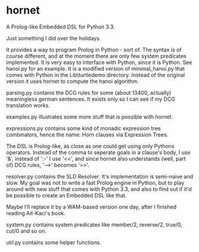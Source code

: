 hornet
======

A Prolog-like Embedded DSL for Python 3.3.

Just something I did over the holidays.

It provides a way to program Prolog in Python - sort of. The syntax is of course different,
and at the moment there are only few system predicates implemented. It is very easy to 
interface with Python, since it is Python. See hanoi.py for an example. It is a modified
version of minimal_hanoi.py that comes with Python in the Lib\turtledemo directory. Instead
of the original version it uses hornet to compute the hanoi algorithm.

parsing.py contains the DCG rules for some (about 13400, actually) meaningless german
sentences. It exists only so I can see if my DCG translation works.

examples.py illustrates some more stuff that is possible with hornet.

expressions.py contains some kind of monadic expression tree combinators,
hence the name: Horn clauses via Expression Trees.

The DSL is Prolog-like, as close as one could get using only Pythons operators.
Instead of the comma to seperate goals in a clause's body, I use '&', instead of ':-' I use
'<<', and since hornet also understands (well, part of) DCG rules, '-->' becomes '>>'.

resolver.py contains the SLD Resolver. It's implementation is semi-naive and slow. My goal was
not to write a fast Prolog engine in Python, but to play around with new stuff that comes
with Python 3.3, and also to find out if it'd be possible to create an Embedded DSL like that.

Maybe I'll replace it by a WAM-based version one day, after I finished reading Ait-Kaci's book.

system.py contains system predicates like member/2, reverse/2, true/0, cut/0 and so on.

util.py contains some helper functions.
